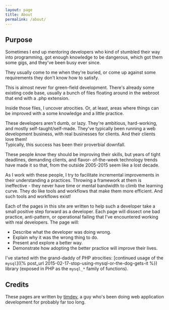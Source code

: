 ```yaml
---
layout: page
title: About
permalink: /about/
---
```


## Purpose

Sometimes I end up mentoring developers who kind of stumbled their way into programming, got enough knowledge to be
dangerous, which got them some gigs, and they've been busy ever since.

They usually come to me when they're buried, or come up against some requirements they don't know how to satisfy.

This is almost never for green-field development.  There's already some existing code base, usually a bunch of files
floating around in the webroot that end with a .php extension.

Inside those files, I uncover atrocities.  Or, at least, areas where things can be improved with a some knowledge and
a little practice.

These developers aren't dumb, or lazy. They're ambitious, hard-working, and mostly self-taught/self-made.  They've 
typically been running a web development business, with real businesses for clients.  And their clients love them!  
Typically, this success has been their proverbial downfall.

These people *know* they should be improving their skills, but years of tight deadlines, demanding clients, and flavor-
of-the-week technology trends have made it so that, from the outside 2005-2015 seem like a lost decade.

As I work with these people, I try to facilitate incremental improvements in their understanding a practices.  Throwing
a framework at them is ineffective - they never have time or mental bandwidth to climb the learning curve. They do like 
tools and workflows that make them more efficient.  And such tools and workflows exist!

Each of the pages in this site are written to help such a developer take a small positive step forward as a developer.
Each page will dissect one bad practice, anti-pattern, or operational failing that I've encountered working with real
developers.  The page will:
 
  * Describe what the developer was doing wrong.
  * Explain why it was the wrong thing to do.
  * Present and explore a better way.
  * Demonstrate how adopting the better practice will improve their lives.
  
I've started with the grand-daddy of PHP atrocities: [continued usage of the `mysql`]({% post_url 2015-02-17-stop-using-mysql-or-the-dog-gets-it %}) library (exposed in PHP as the 
`mysql_*` family of functions).

## Credits

These pages are written by [timdev](https://github.com/timdev), a guy who's been doing web application development for
probably far too long.